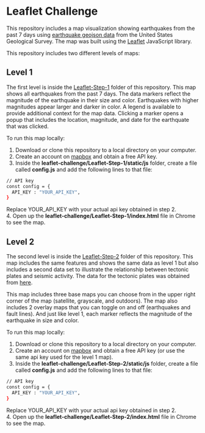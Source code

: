 # Leaflet Challenge

This repository includes a map visualization showing earthquakes from the past 7 days using [earthquake geojson data](https://earthquake.usgs.gov/earthquakes/feed/v1.0/summary/all_day.geojson) from the United States Geological Survey. The map was built using the [Leaflet](https://leafletjs.com/) JavaScript library.

This repository includes two different levels of maps:

## Level 1

The first level is inside the [Leaflet-Step-1](./Leaflet-Step-1) folder of this repository. This map shows all earthquakes from the past 7 days. The data markers reflect the magnitude of the earthquake in their size and color. Earthquakes with higher magnitudes appear larger and darker in color. A legend is available to provide additional context for the map data. Clicking a marker opens a popup that includes the location, magnitude, and date for the earthquate that was clicked.

To run this map locally:

1. Download or clone this repository to a local directory on your computer.
2. Create an account on [mapbox](https://account.mapbox.com/) and obtain a free API key.
3. Inside the **leaflet-challenge/Leaflet-Step-1/static/js** folder, create a file called **config.js** and add the following lines to that file:

```bash
// API key
const config = {
  API_KEY : "YOUR_API_KEY",
}
```

Replace YOUR_API_KEY with your actual api key obtained in step 2.<br>
4. Open up the **leaflet-challenge/Leaflet-Step-1/index.html** file in Chrome to see the map.

## Level 2

The second level is inside the [Leaflet-Step-2](./Leaflet-Step-2) folder of this repository. This map includes the same features and shows the same data as level 1 but also includes a second data set to illustrate the relationship between tectonic plates and seismic activity. The data for the tectonic plates was obtained from [here](https://github.com/fraxen/tectonicplates).

This map includes three base maps you can choose from in the upper right corner of the map (satellite, grayscale, and outdoors). The map also includes 2 overlay maps that you can toggle on and off (earthquakes and fault lines). And just like level 1, each marker reflects the magnitude of the earthquake in size and color.

To run this map locally:

1. Download or clone this repository to a local directory on your computer.
2. Create an account on [mapbox](https://account.mapbox.com/) and obtain a free API key (or use the same api key used for the level 1 map).
3. Inside the **leaflet-challenge/Leaflet-Step-2/static/js** folder, create a file called **config.js** and add the following lines to that file:

```bash
// API key
const config = {
  API_KEY : "YOUR_API_KEY",
}
```

Replace YOUR_API_KEY with your actual api key obtained in step 2.<br>
4. Open up the **leaflet-challenge/Leaflet-Step-2/index.html** file in Chrome to see the map.
